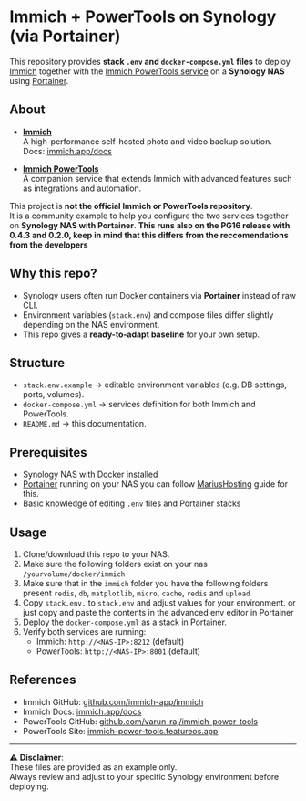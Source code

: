 # Immich + PowerTools on Synology (via Portainer)

This repository provides **stack `.env` and `docker-compose.yml` files** to deploy [Immich](https://immich.app) together with the [Immich PowerTools service](https://immich-power-tools.featureos.app/b/integrations) on a **Synology NAS** using [Portainer](https://www.portainer.io/).

## About

- **[Immich](https://github.com/immich-app/immich)**  
  A high-performance self-hosted photo and video backup solution.  
  Docs: [immich.app/docs](https://immich.app/docs/overview/welcome)

- **[Immich PowerTools](https://github.com/varun-raj/immich-power-tools)**  
  A companion service that extends Immich with advanced features such as integrations and automation.

This project is **not the official Immich or PowerTools repository**.  
It is a community example to help you configure the two services together on **Synology NAS with Portainer**. **This runs also on the PG16 release with 0.4.3 and 0.2.0, keep in mind that this differs from the reccomendations from the developers**

## Why this repo?

- Synology users often run Docker containers via **Portainer** instead of raw CLI.
- Environment variables (`stack.env`) and compose files differ slightly depending on the NAS environment.  
- This repo gives a **ready-to-adapt baseline** for your own setup.

## Structure

- `stack.env.example` → editable environment variables (e.g. DB settings, ports, volumes).  
- `docker-compose.yml` → services definition for both Immich and PowerTools.  
- `README.md` → this documentation.

## Prerequisites

- Synology NAS with Docker installed  
- [Portainer](https://www.portainer.io/) running on your NAS you can follow [MariusHosting](https://mariushosting.com/synology-30-second-portainer-install-using-task-scheduler-docker/) guide for this.   
- Basic knowledge of editing `.env` files and Portainer stacks  

## Usage

1. Clone/download this repo to your NAS.
2. Make sure the following folders exist on your nas `/yourvolume/docker/immich`
3. Make sure that in the `immich` folder you have the following folders present `redis`, `db`, `matplotlib`, `micro`, `cache`, `redis` and `upload`   
4. Copy `stack.env.` to `stack.env` and adjust values for your environment. or just copy and paste the contents in the advanced env editor in Portainer  
5. Deploy the `docker-compose.yml` as a stack in Portainer.  
6. Verify both services are running:
   - Immich: `http://<NAS-IP>:8212` (default)  
   - PowerTools: `http://<NAS-IP>:8001` (default)

## References

- Immich GitHub: [github.com/immich-app/immich](https://github.com/immich-app/immich)  
- Immich Docs: [immich.app/docs](https://immich.app/docs/overview/welcome)  
- PowerTools GitHub: [github.com/varun-raj/immich-power-tools](https://github.com/varun-raj/immich-power-tools)  
- PowerTools Site: [immich-power-tools.featureos.app](https://immich-power-tools.featureos.app/b/integrations)

---

⚠️ **Disclaimer**:  
These files are provided as an example only.  
Always review and adjust to your specific Synology environment before deploying.
